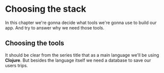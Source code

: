 # Choosing the stack

In this chapter we're gonna decide what tools we're gonna use to build our app. And try to answer why we need those tools. 

## Choosing the tools

It should be clear from the series title that as a main language we'll be using **Clojure**. But besides the language itself we need a database to save our users trips.   
<!--stackedit_data:
eyJoaXN0b3J5IjpbLTEzNDg3MDgwMTAsLTQzMjk5NDE2MiwtMT
Q2MzcwMDQ3MywtMTM0MTc4OTc3NF19
-->